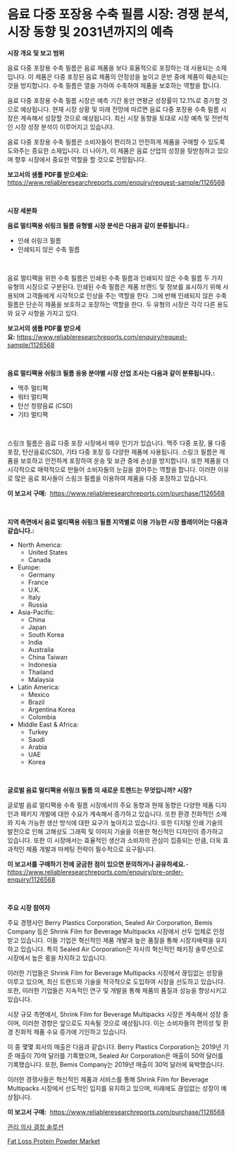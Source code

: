 <p><h1>음료 다중 포장용 수축 필름 시장: 경쟁 분석, 시장 동향 및 2031년까지의 예측</h1></p><p><strong>시장 개요 및 보고 범위</strong></p>
<p><p>음료 다중 포장용 수축 필름은 음료 제품을 보다 효율적으로 포장하는 데 사용되는 소재입니다. 이 제품은 다중 포장된 음료 제품의 안정성을 높이고 운반 중에 제품이 훼손되는 것을 방지합니다. 수축 필름은 열을 가하여 수축하여 제품을 보호하는 역할을 합니다.</p><p>음료 다중 포장용 수축 필름 시장은 예측 기간 동안 연평균 성장률이 12.1%로 증가할 것으로 예상됩니다. 현재 시장 상황 및 미래 전망에 따르면 음료 다중 포장용 수축 필름 시장은 계속해서 성장할 것으로 예상됩니다. 최신 시장 동향을 토대로 시장 예측 및 전반적인 시장 성장 분석이 이루어지고 있습니다.</p><p>음료 다중 포장용 수축 필름은 소비자들이 편리하고 안전하게 제품을 구매할 수 있도록 도와주는 중요한 소재입니다. 더 나아가, 이 제품은 음료 산업의 성장을 뒷받침하고 있으며 향후 시장에서 중요한 역할을 할 것으로 전망됩니다.</p></p>
<p><strong>보고서의 샘플 PDF를 받으세요:</strong> <a href="https://www.reliableresearchreports.com/enquiry/request-sample/1126568">https://www.reliableresearchreports.com/enquiry/request-sample/1126568</a></p>
<p>&nbsp;</p>
<p><strong>시장 세분화</strong></p>
<p><strong>음료 멀티팩용 쉬링크 필름 유형별 시장 분석은 다음과 같이 분류됩니다.:</strong></p>
<p><ul><li>인쇄 쉬링크 필름</li><li>인쇄되지 않은 수축 필름</li></ul></p>
<p>&nbsp;</p>
<p><p>음료 멀티팩을 위한 수축 필름은 인쇄된 수축 필름과 인쇄되지 않은 수축 필름 두 가지 유형의 시장으로 구분된다. 인쇄된 수축 필름은 제품 브랜드 및 정보를 표시하기 위해 사용되며 고객들에게 시각적으로 인상을 주는 역할을 한다. 그에 반해 인쇄되지 않은 수축 필름은 단순히 제품을 보호하고 포장하는 역할을 한다. 두 유형의 시장은 각각 다른 용도와 요구 사항을 가지고 있다.</p></p>
<p><strong>보고서의 샘플 PDF를 받으세요:</strong>&nbsp;<a href="https://www.reliableresearchreports.com/enquiry/request-sample/1126568">https://www.reliableresearchreports.com/enquiry/request-sample/1126568</a></p>
<p>&nbsp;</p>
<p><strong> 음료 멀티팩용 쉬링크 필름 응용 분야별 시장 산업 조사는 다음과 같이 분류됩니다.:</strong></p>
<p><ul><li>맥주 멀티팩</li><li>워터 멀티팩</li><li>탄산 청량음료 (CSD)</li><li>기타 멀티팩</li></ul></p>
<p>&nbsp;</p>
<p><p>스링크 필름은 음료 다중 포장 시장에서 매우 인기가 있습니다. 맥주 다중 포장, 물 다중 포장, 탄산음료(CSD), 기타 다중 포장 등 다양한 제품에 사용됩니다. 스링크 필름은 제품을 보호하고 안전하게 포장하여 운송 및 보관 중에 손상을 방지합니다. 또한 제품을 더 시각적으로 매력적으로 만들어 소비자들의 눈길을 끌어주는 역할을 합니다. 이러한 이유로 많은 음료 회사들이 스링크 필름을 이용하여 제품을 다중 포장하고 있습니다.</p></p>
<p><strong>이 보고서 구매:</strong>&nbsp; <a href="https://www.reliableresearchreports.com/purchase/1126568">https://www.reliableresearchreports.com/purchase/1126568</a></p>
<p>&nbsp;</p>
<p><strong>지역 측면에서 음료 멀티팩용 쉬링크 필름 지역별로 이용 가능한 시장 플레이어는 다음과 같습니다.:</strong></p>
<p><ul>
    <li>
        North America:
        <ul>
            <li>United States</li>
            <li>Canada</li>
        </ul>
    </li>
    <li>
        Europe:
        <ul>
            <li>Germany</li>
            <li>France</li>
            <li>U.K.</li>
            <li>Italy</li>
            <li>Russia</li>
        </ul>
    </li>
    <li>
        Asia-Pacific:
        <ul>
            <li>China</li>
            <li>Japan</li>
            <li>South Korea</li>
            <li>India</li>
            <li>Australia</li>
            <li>China Taiwan</li>
            <li>Indonesia</li>
            <li>Thailand</li>
            <li>Malaysia</li>
        </ul>
    </li>
    <li>
        Latin America:
        <ul>
            <li>Mexico</li>
            <li>Brazil</li>
            <li>Argentina Korea</li>
            <li>Colombia</li>
        </ul>
    </li>
    <li>
        Middle East & Africa:
        <ul>
            <li>Turkey</li>
            <li>Saudi</li>
            <li>Arabia</li>
            <li>UAE</li>
            <li>Korea</li>
        </ul>
    </li>
    </ul></p>
<p>&nbsp;</p>
<p><strong>글로벌 음료 멀티팩용 쉬링크 필름 의 새로운 트렌드는 무엇입니까? 시장?</strong></p>
<p><p>글로벌 음료 멀티팩용 수축 필름 시장에서의 주요 동향과 현재 동향은 다양한 제품 디자인과 패키지 개발에 대한 수요가 계속해서 증가하고 있습니다. 또한 환경 친화적인 소재와 지속 가능한 생산 방식에 대한 요구가 높아지고 있습니다. 또한 디지털 인쇄 기술의 발전으로 인해 고해상도 그래픽 및 이미지 기술을 이용한 혁신적인 디자인이 증가하고 있습니다. 또한 이 시장에서는 효율적인 생산과 소비자의 관심이 집중되는 만큼, 더욱 효과적인 제품 개발과 마케팅 전략이 필수적으로 요구됩니다.</p></p>
<p><strong>이 보고서를 구매하기 전에 궁금한 점이 있으면 문의하거나 공유하세요.</strong>- <a href="https://www.reliableresearchreports.com/enquiry/pre-order-enquiry/1126568">https://www.reliableresearchreports.com/enquiry/pre-order-enquiry/1126568</a></p>
<p>&nbsp;</p>
<p><strong>주요 시장 참여자</strong></p>
<p><p>주요 경쟁사인 Berry Plastics Corporation, Sealed Air Corporation, Bemis Company 등은 Shrink Film for Beverage Multipacks 시장에서 선두 업체로 인정받고 있습니다. 이들 기업은 혁신적인 제품 개발과 높은 품질을 통해 시장지배력을 유지하고 있습니다. 특히 Sealed Air Corporation은 자사의 혁신적인 패키징 솔루션으로 시장에서 높은 몫을 차지하고 있습니다.</p><p>이러한 기업들은 Shrink Film for Beverage Multipacks 시장에서 끊임없는 성장을 이루고 있으며, 최신 트렌드와 기술을 적극적으로 도입하여 시장을 선도하고 있습니다. 또한, 이러한 기업들은 지속적인 연구 및 개발을 통해 제품의 품질과 성능을 향상시키고 있습니다. </p><p>시장 규모 측면에서, Shrink Film for Beverage Multipacks 시장은 계속해서 성장 중이며, 이러한 경향은 앞으로도 지속될 것으로 예상됩니다. 이는 소비자들의 편의성 및 환경 친화적 제품 수요 증가에 기인하고 있습니다.</p><p>이 중 몇몇 회사의 매출은 다음과 같습니다. Berry Plastics Corporation는 2019년 기준 매출이 70억 달러를 기록했으며, Sealed Air Corporation은 매출이 50억 달러를 기록했습니다. 또한, Bemis Company는 2019년 매출이 30억 달러에 육박했습니다.</p><p>이러한 경쟁사들은 혁신적인 제품과 서비스를 통해 Shrink Film for Beverage Multipacks 시장에서 선도적인 입지를 유지하고 있으며, 미래에도 끊임없는 성장이 예상됩니다.</p></p>
<p><strong>이 보고서 구매:</strong>&nbsp;&nbsp;<a href="https://www.reliableresearchreports.com/purchase/1126568">https://www.reliableresearchreports.com/purchase/1126568</a></p>
<p><p><a href="https://github.com/bvubpqd5241630/Market-Research-Report-List-1/blob/main/85384655115.md">관리 의사 결정 솔루션</a></p><p><a href="https://github.com/ChiragRP21/Market-Research-Report-List-3/blob/main/fat-loss-protein-powder-market.md">Fat Loss Protein Powder Market</a></p></p>
